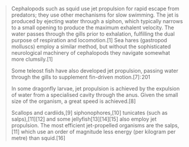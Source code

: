 > Cephalopods such as squid use jet propulsion for rapid escape from predators; they use other mechanisms for slow swimming. The jet is produced by ejecting water through a siphon, which typically narrows to a small opening to produce the maximum exhalent velocity. The water passes through the gills prior to exhalation, fulfilling the dual purpose of respiration and locomotion.[1] Sea hares (gastropod molluscs) employ a similar method, but without the sophisticated neurological machinery of cephalopods they navigate somewhat more clumsily.[1]
> 
> Some teleost fish have also developed jet propulsion, passing water through the gills to supplement fin-driven motion.[7]: 201 
> 
> In some dragonfly larvae, jet propulsion is achieved by the expulsion of water from a specialised cavity through the anus. Given the small size of the organism, a great speed is achieved.[8]
> 
> Scallops and cardiids,[9] siphonophores,[10] tunicates (such as salps),[11][12] and some jellyfish[13][14][15] also employ jet propulsion. The most efficient jet-propelled organisms are the salps,[11] which use an order of magnitude less energy (per kilogram per metre) than squid.[16] 


